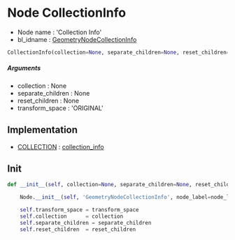 # Node CollectionInfo

- Node name : 'Collection Info'
- bl_idname : [GeometryNodeCollectionInfo](https://docs.blender.org/api/current/bpy.types.GeometryNodeCollectionInfo.html)


``` python
CollectionInfo(collection=None, separate_children=None, reset_children=None, transform_space='ORIGINAL', node_label=None, node_color=None, **kwargs)
```
##### Arguments

- collection : None
- separate_children : None
- reset_children : None
- transform_space : 'ORIGINAL'

## Implementation

- [COLLECTION](/docs/GeoNodes/socket_COLLECTION.md) : [collection_info](/docs/GeoNodes/socket_COLLECTION.md#collection_info)

## Init

``` python
def __init__(self, collection=None, separate_children=None, reset_children=None, transform_space='ORIGINAL', node_label=None, node_color=None, **kwargs):

    Node.__init__(self, 'GeometryNodeCollectionInfo', node_label=node_label, node_color=node_color, **kwargs)

    self.transform_space = transform_space
    self.collection      = collection
    self.separate_children = separate_children
    self.reset_children  = reset_children
```
